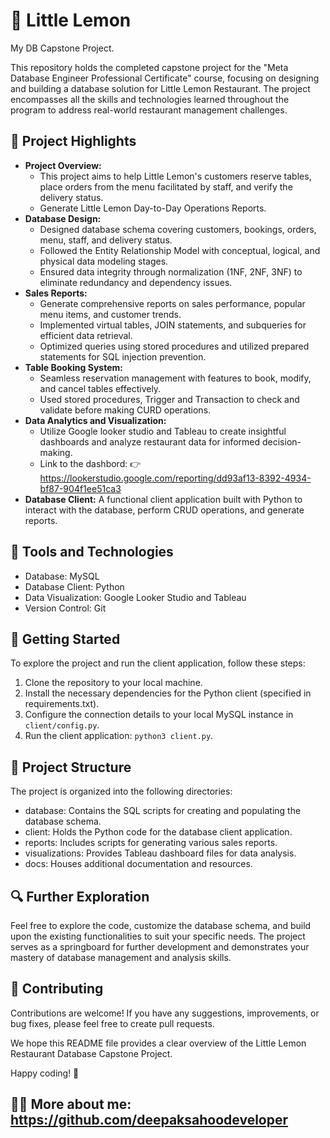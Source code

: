 # 🍋 Little Lemon

My DB Capstone Project.

This repository holds the completed capstone project for the "Meta Database Engineer Professional Certificate" course, focusing on designing and building a database solution for Little Lemon Restaurant. The project encompasses all the skills and technologies learned throughout the program to address real-world restaurant management challenges.

## 🌟 Project Highlights

- **Project Overview:**
  - This project aims to help Little Lemon's customers reserve tables, place orders from the menu facilitated by staff, and verify the delivery status.
  - Generate Little Lemon Day-to-Day Operations Reports.
- **Database Design:**
  - Designed database schema covering customers, bookings, orders, menu, staff, and delivery status.
  - Followed the Entity Relationship Model with conceptual, logical, and physical data modeling stages.
  - Ensured data integrity through normalization (1NF, 2NF, 3NF) to eliminate redundancy and dependency issues.
- **Sales Reports:**
  - Generate comprehensive reports on sales performance, popular menu items, and customer trends.
  - Implemented virtual tables, JOIN statements, and subqueries for efficient data retrieval.
  - Optimized queries using stored procedures and utilized prepared statements for SQL injection prevention. 
- **Table Booking System:** 
  - Seamless reservation management with features to book, modify, and cancel tables effectively.
  - Used stored procedures, Trigger and Transaction to check and validate before making CURD operations.
- **Data Analytics and Visualization:**
  - Utilize Google looker studio and Tableau to create insightful dashboards and analyze restaurant data for informed decision-making.
  - Link to the dashbord: 👉 https://lookerstudio.google.com/reporting/dd93af13-8392-4934-bf87-904f1ee51ca3
- **Database Client:** A functional client application built with Python to interact with the database, perform CRUD operations, and generate reports.

## 🔧 Tools and Technologies

- Database: MySQL
- Database Client: Python
- Data Visualization: Google Looker Studio and Tableau
- Version Control: Git

## 🚀 Getting Started

To explore the project and run the client application, follow these steps:

1. Clone the repository to your local machine.
2. Install the necessary dependencies for the Python client (specified in requirements.txt).
3. Configure the connection details to your local MySQL instance in `client/config.py`.
4. Run the client application: `python3 client.py`.

## 📁 Project Structure

The project is organized into the following directories:
- database: Contains the SQL scripts for creating and populating the database schema.
- client: Holds the Python code for the database client application.
- reports: Includes scripts for generating various sales reports.
- visualizations: Provides Tableau dashboard files for data analysis.
- docs: Houses additional documentation and resources.

## 🔍 Further Exploration

Feel free to explore the code, customize the database schema, and build upon the existing functionalities to suit your specific needs. The project serves as a springboard for further development and demonstrates your mastery of database management and analysis skills.

## 🤝 Contributing

Contributions are welcome! If you have any suggestions, improvements, or bug fixes, please feel free to create pull requests.

We hope this README file provides a clear overview of the Little Lemon Restaurant Database Capstone Project. 

Happy coding! 🫰

## 🙎🏻 More about me: https://github.com/deepaksahoodeveloper
